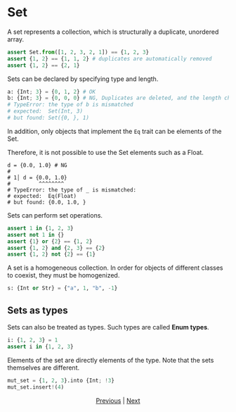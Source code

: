 # Set

A set represents a collection, which is structurally a duplicate, unordered array.

```python
assert Set.from([1, 2, 3, 2, 1]) == {1, 2, 3}
assert {1, 2} == {1, 1, 2} # duplicates are automatically removed
assert {1, 2} == {2, 1}
```

Sets can be declared by specifying type and length.

```python
a: {Int; 3} = {0, 1, 2} # OK
b: {Int; 3} = {0, 0, 0} # NG, Duplicates are deleted, and the length changes.
# TypeError: the type of b is mismatched
# expected:  Set(Int, 3)
# but found: Set({0, }, 1)
```

In addition, only objects that implement the `Eq` trait can be elements of the Set.

Therefore, it is not possible to use the Set elements such as a Float.

```python,compile_fail
d = {0.0, 1.0} # NG
#
# 1│ d = {0.0, 1.0}
#         ^^^^^^^^
# TypeError: the type of _ is mismatched:
# expected:  Eq(Float)
# but found: {0.0, 1.0, }
```

Sets can perform set operations.

```python
assert 1 in {1, 2, 3}
assert not 1 in {}
assert {1} or {2} == {1, 2}
assert {1, 2} and {2, 3} == {2}
assert {1, 2} not {2} == {1}
```

A set is a homogeneous collection. In order for objects of different classes to coexist, they must be homogenized.

```python
s: {Int or Str} = {"a", 1, "b", -1}
```

## Sets as types

Sets can also be treated as types. Such types are called __Enum types__.

```python
i: {1, 2, 3} = 1
assert i in {1, 2, 3}
```

Elements of the set are directly elements of the type.
Note that the sets themselves are different.

```python
mut_set = {1, 2, 3}.into {Int; !3}
mut_set.insert!(4)
```

<p align='center'>
    <a href='./13_record.md'>Previous</a> | <a href='./15_type.md'>Next</a>
</p>
